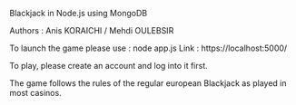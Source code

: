 Blackjack in Node.js using MongoDB

Authors : Anis KORAICHI / Mehdi OULEBSIR

To launch the game please use : node app.js
Link : https://localhost:5000/

To play, please create an account and log into it first.


The game follows the rules of the regular european Blackjack as played in most casinos.